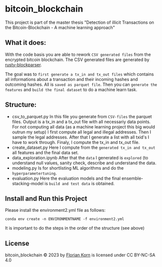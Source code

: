 # bitcoin_blockchain
This project is part of the master thesis "Detection of illicit Transactions on the Bitcoin-Blockchain - A machine learning approach"

## What it does:
With the code basis you are able to rework ```CSV generated files``` from the encrypted bitcoin blockchain. The CSV generated files are generated by [rusty-blockparser](https://github.com/gcarq/rusty-blockparser). 

The goal was to ```first generate a tx_in and tx_out files``` which contains all informations about a transaction and their incoming hashes and outcoming hashes. All is ```saved as parquet file```. Then you can ```generate the features``` and ```build the final dataset``` to do a machine learn task.

## Structure:
- csv_to_parquet.py
  In this file you generate from ```CSV-files``` the parquet files. Output is a tx_in and a tx_out file with all necessariy data points.
  For not computing all data (as a machine learning project this big would outrun my setup) I first compute all legal and illegal addresses. Then I sample the legal addresses. After that I generate a list with all txid's I have to work through. Finaly, I compute the tx_in and tx_out file.
- create_dataset.py
  Here I compute from the ```generated tx_in and tx_out``` all features and the final data set.
- data_exploration.ipynb
  After that the ```data``` I generated is ```explored``` (to understand null values, sanity check, describe and understand the data.
- modeling.py
  Is for shortlisting ML algorithms and do the ```hyperparametertuning```.
- evaluation.py
  Here the evaluation models and the final ensemble-stacking-model is ```build and test data``` is obtained.

## Install and Run this Project
Please install the environment2.yml file as follows:
```
conda env create -n ENVIRONMENTNAME -f environment2.yml
```
It is important to do the steps in the order of the structure (see above)

## License
bitcoin_blockchain © 2023 by [Florian Korn](https://github.com/flo1166) is licensed under CC BY-NC-SA 4.0 
